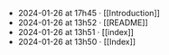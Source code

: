 - 2024-01-26 at 17h45 · [[Introduction]]
- 2024-01-26 at 13h52 · [[README]]
- 2024-01-26 at 13h51 · [[index]]
- 2024-01-26 at 13h50 · [[Index]]
